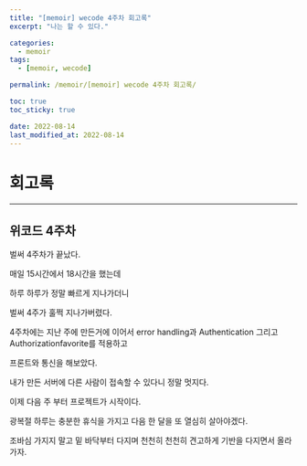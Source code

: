 ```yaml
---
title: "[memoir] wecode 4주차 회고록"
excerpt: "나는 할 수 있다."

categories:
  - memoir
tags:
  - [memoir, wecode]

permalink: /memoir/[memoir] wecode 4주차 회고록/

toc: true
toc_sticky: true

date: 2022-08-14
last_modified_at: 2022-08-14
---
```


# 회고록

---
## 위코드 4주차
벌써 4주차가 끝났다.

매일 15시간에서 18시간을 했는데

하루 하루가 정말 빠르게 지나가더니

벌써 4주가 훌쩍 지나가버렸다.

4주차에는 지난 주에 만든거에 이어서 error handling과 Authentication 그리고 Authorizationfavorite를 적용하고

프론트와 통신을 해보았다.

내가 만든 서버에 다른 사람이 접속할 수 있다니 정말 멋지다.

이제 다음 주 부터 프로젝트가 시작이다.

광복절 하루는 충분한 휴식을 가지고 다음 한 달을 또 열심히 살아야겠다.

조바심 가지지 말고 밑 바닥부터 다지며 천천히 천천히 견고하게 기반을 다지면서 올라가자.